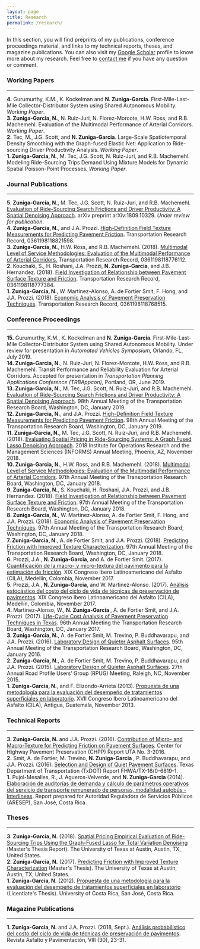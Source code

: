 ```yaml
---
layout: page
title: Research
permalink: /research/
---
```


In this section, you will find preprints of my publications, conference proceedings material, and links to my technical reports, theses, and magazine publications. You can also visit my [Google Scholar](https://scholar.google.com/citations?hl=en&user=_pHPRgoAAAAJ&view_op=list_works&gmla=AJsN-F5f6KE2TmxGoTIv-BT9B-WCJC4d_K-TCt6PpSAbzO8skCnewF-T2nCVCbjcWxi9eotjLBYeILaOn8f_wTOYH04lyEtwJv0AkBpM07FSM51_EpY6u7E) profile to know more about my research. Feel free to <a href="https://nzunigag.github.io/contact/">contact me</a> if you have any question or comment. 

### Working Papers
___

<b>4.</b> Gurumurthy, K.M., K. Kockelman and <b>N. Zuniga-Garcia</b>. First-Mile-Last-Mile Collector-Distributor System using Shared Autonomous Mobility. <i> Working Paper</i>.
<br>
<b>3. Zuniga-Garcia, N.</b>, N. Ruiz-Juri, N. Florez-Morcote, H.W. Ross, and R.B. Machemehl. Evaluation of the Multimodal
Performance of Arterial Corridors. <i> Working Paper</i>.
<br>
<b>2.</b> Tec, M., J.G. Scott, and <b>N. Zuniga-Garcia</b>. Large-Scale Spatiotemporal Density Smoothing with the Graph-fused Elastic Net: Application to Ride-sourcing Driver Productivity Analysis. <i> Working Paper</i>.
<br>
<b>1. Zuniga-Garcia, N.</b>, M. Tec, J.G. Scott, N. Ruiz-Juri, and R.B. Machemehl. Modeling Ride-Sourcing Trips Demand Using Mixture Models for Dynamic Spatial Poisson-Point Processes. <i> Working Paper</i>.
<br>

### Journal Publications
___

<b>5. Zuniga-Garcia, N.</b>, M. Tec, J.G. Scott, N. Ruiz-Juri, and R.B. Machemehl. [Evaluation of Ride-Sourcing Search Frictions and Driver Productivity: A Spatial Denoising Approach](../research/pub/2019_Ride-Sourcing.pdf). arXiv preprint arXiv:1809.10329.<i> Under review for publication</i>.
<br>
<b>4. Zuniga-Garcia, N.</b>, and J.A. Prozzi. [High-Definition Field Texture Measurements for Predicting Pavement Friction](../research/pub/2019_Friction.pdf). Transportation Research Record, 0361198118821598. 
<br>
<b>3. Zuniga-Garcia, N.</b>, H.W. Ross, and R.B. Machemehl. (2018). [Multimodal Level of Service Methodologies: Evaluation of the Multimodal Performance of Arterial Corridors.](../research/pub/2018_MMLOS.pdf) Transportation Research Record, 0361198118776112.
<br>
<b>2. </b> Kouchaki, S., H. Roshani, J.A. Prozzi, <b> N. Zuniga-Garcia</b>, and J.B. Hernandez. (2018). [Field Investigation of Relationship between Pavement Surface Texture and Friction](../research/pub/2018_Friction.pdf). Transportation Research Record, 0361198118777384.
<br>
<b>1. Zuniga-Garcia, N.</b>, W. Martinez-Alonso, A. de Fortier Smit, F. Hong, and J.A. Prozzi. (2018). [Economic Analysis of Pavement Preservation Techniques](../research/pub/2018_LCCA.pdf). Transportation Research Record, 0361198118768515.


### Conference Proceedings
___
<b>15.</b> Gurumurthy, K.M., K. Kockelman and <b>N. Zuniga-Garcia</b>. First-Mile-Last-Mile Collector-Distributor System using Shared Autonomous Mobility.  Under review for presentation in <i>Automated Vehicles Symposium,</i> Orlando, FL, July 2019.
<br>
<b>14. Zuniga-Garcia, N.</b>, N. Ruiz-Juri, N. Florez-Morcote, H.W. Ross, and R.B. Machemehl. Transit Performance and Reliability Evaluation for Arterial Corridors.  Accepted for presentation in <i>Transportation Planning Applications Conference (TRBAppcon),</i> Portland, OR, June 2019.
<br>
<b>13. Zuniga-Garcia, N.</b>, M. Tec, J.G. Scott, N. Ruiz-Juri, and R.B. Machemehl. [Evaluation of Ride-Sourcing Search Frictions and Driver Productivity: A Spatial Denoising Approach](../research/pres/2019_RideSourcing.pdf). 98th Annual Meeting of the Transportation Research Board, Washington, DC, January 2019.
<br>
<b>12. Zuniga-Garcia, N.</b>, and J.A. Prozzi. [High-Definition Field Texture Measurements for Predicting Pavement Friction](../research/pres/2019_Friction.pdf). 98th Annual Meeting of the Transportation Research Board, Washington, DC, January 2019.
<br>
<b>11. Zuniga-Garcia, N.</b>, M. Tec, J.G. Scott, N. Ruiz-Juri, and R.B. Machemehl. (2018). [Evaluating Spatial Pricing in Ride-Sourcing Systems: A Graph Fused Lasso Denoising Approach](../research/pres/2018_Informs.pdf). 2018 Institute for Operations Research and the Management Sciences (INFORMS) Annual Meeting, Phoenix, AZ, November 2018.
<br>
<b>10. Zuniga-Garcia, N.</b>, H.W. Ross, and R.B. Machemehl. (2018). [Multimodal Level of Service Methodologies: Evaluation of the Multimodal Performance of Arterial Corridors](../research/pres/2018_MMLOS.pdf). 97th Annual Meeting of the Transportation Research Board, Washington, DC, January 2018.
<br>
<b> 9. Zuniga-Garcia, N.</b>, S. Kouchaki, H. Roshani, J.A. Prozzi, and J.B. Hernandez. (2018). [Field Investigation of Relationship between Pavement Surface Texture and Friction](../research/pres/2018_Friction_2.pdf). 97th Annual Meeting of the Transportation Research Board, Washington, DC, January 2018.
<br>
<b>8. Zuniga-Garcia, N.</b>, W. Martinez-Alonso, A. de Fortier Smit, F. Hong, and J.A. Prozzi. (2018). [Economic Analysis of Pavement Preservation Techniques](../research/pres/2018_LCCA.pdf). 97th Annual Meeting of the Transportation Research Board, Washington, DC, January 2018.
<br>
<b>7. Zuniga-Garcia, N.</b>, A. de Fortier Smit, and J.A. Prozzi. (2018). [Predicting Friction with Improved Texture Characterization](../research/pres/2018_Friction_1.pdf). 97th Annual Meeting of the Transportation Research Board, Washington, DC, January 2018.
<br>
<b>6.</b> Prozzi, J.A., <b>N. Zuniga-Garcia</b>, and A. de Fortier Smit. (2017). [Cuantificación de la macro- y micro-textura del pavimento para la estimación de fricción](../research/pres/2017_CCV.pdf). XIX Congreso Ibero Latinoamericano del Asfalto (CILA), Medellín, Colombia, November 2017.
<br>
<b>5.</b> Prozzi, J.A., <b>N. Zuniga-Garcia</b>, and W. Martinez-Alonso. (2017). [Análisis estocástico del costo del ciclo de vida de técnicas de preservación de pavimentos](../research/pres/2017_Friccion.pdf). XIX Congreso Ibero Latinoamericano del Asfalto (CILA), Medellín, Colombia, November 2017.
<br>
<b>4.</b> Martinez-Alonso, W., <b>N. Zuniga-Garcia </b>, A. de Fortier Smit, and J.A. Prozzi. (2017). [Life-Cycle Cost Analysis of Pavement Preservation Techniques in Texas](../research/pres/2017_LCCA.pdf). 96th Annual Meeting the Transportation Research Board, Washington, DC, January 2017.
<br>
<b>3. Zuniga-Garcia, N.</b>, A. de Fortier Smit, M. Trevino, P. Buddhavarapu,  and J.A. Prozzi. (2016). [Laboratory Design of Quieter Asphalt Surfaces](../research/pres/2016_Noise.pdf). 95th Annual Meeting of the Transportation Research Board, Washington, DC, January 2016.
<br>
<b>2. Zuniga-Garcia, N.</b>, A. de Fortier Smit, M. Trevino, P. Buddhavarapu,  and J.A. Prozzi. (2015). [Laboratory Design of Quieter Asphalt Surfaces](../research/pres/2015_Noise.pdf). 27th Annual Road Profile Users’ Group (RPUG) Meeting, Raleigh, NC, November 2015.
<br>
<b>1. Zuniga-Garcia, N.</b>, and F. Elizondo-Arrieta (2013). [Propuesta de una metodología para la evaluación del desempeño de tratamientos superficiales en laboratorio](../research/pres/2013_TS.pdf). XVII Congreso Ibero Latinoamericano del Asfalto (CILA), Antigua, Guatemala, November 2013.


### Technical Reports
___
<b>3. Zuniga-Garcia, N.</b> and J.A. Prozzi. (2016). [Contribution of Micro- and Macro-Texture for Predicting Friction on Pavement Surfaces](../research/rep/2016_Friction.pdf). Center for Highway Pavement Preservation (CHPP) Report UTA No. 3-2016.
<br>
<b>2.</b> Smit, A. de Fortier, M. Trevino, <b> N. Zuniga-Garcia </b>, P. Buddhavarapu,  and J.A. Prozzi. (2016). [Selection	and	Design	of	Quiet	Pavement Surfaces](../research/rep/2016_Noise.pdf). Texas Department of Transportation (TxDOT) Report FHWA/TX-16/0-6819-1.
<br>
<b>1.</b> Pujol-Mesalles, R., J. Agueros-Velverde, and <b> N. Zuniga-Garcia </b> (2014). [Elaboración de auditorías de demanda y cálculo de parámetros operativos del servicio de transporte remunerado de personas, modalidad autobús - Interlineas](../research/rep/2014_Aresep.pdf). Report prepared for  Autoridad Reguladora de Servicios Públicos (ARESEP), San José, Costa Rica.


### Theses
____

<b>3. Zuniga-Garcia, N.</b> (2018). [Spatial Pricing Empirical Evaluation of Ride-Sourcing
Trips Using the Graph-Fused Lasso for Total Variation Denoising](../research/thes/2018_Thesis.pdf) (Master's Thesis Report). The University of Texas at Austin, Austin, TX, United States.
<br>
<b>2. Zuniga-Garcia, N.</b> (2017). [Predicting Friction with Improved Texture Characterization](../research/thes/2017_Thesis.pdf) (Master's Thesis). The University of Texas at Austin, Austin, TX, United States. 
<br>
<b>1. Zuniga-Garcia, N.</b> (2012). [Propuesta de una metodología para la evaluación del desempeño de tratamientos superficiales en laboratorio](../research/thes/2012_Tesis.pdf) (Licentiate's Thesis). University of Costa Rica, San José, Costa Rica.


### Magazine Publications
____
<b>1. Zuniga-Garcia, N.</b> and J.A. Prozzi. (2018, Sept.). [Análisis probabilístico del costo del ciclo de vida de técnicas de preservación de pavimentos](../research/mag/2018_CCV.pdf). Revista Asfalto y Pavimentación, VIII (30), 23-31.

